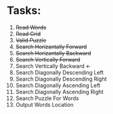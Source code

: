 # Tasks:

1. ~~Read Words~~
2. ~~Read Grid~~
3. ~~Valid Puzzle~~
4. ~~Search Horizantally Forward~~
5. ~~Search Horizantally Backward~~
6. ~~Search Vertically Forward~~
7. Search Vertically Backward <-
8. Search Diagonally Descending Left
9. Search Diagonally Descending Right
10. Search Diagonally Ascending Left
11. Search Diagonally Ascending Right
12. Search Puzzle For Words
13. Output Words Location
